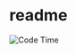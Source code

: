 # readme
![Code Time](https://img.shields.io/endpoint?style=flat&url=https://codetime-api.datreks.com/badge/4055?logoColor=white%26project=%26recentMS=0%26showProject=true)
